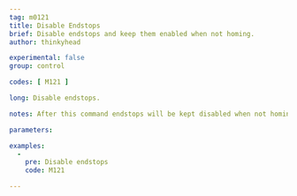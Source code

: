 ```yaml
---
tag: m0121
title: Disable Endstops
brief: Disable endstops and keep them enabled when not homing.
author: thinkyhead

experimental: false
group: control

codes: [ M121 ]

long: Disable endstops.

notes: After this command endstops will be kept disabled when not homing. This may have side-effects if using `SD_ABORT_ON_ENDSTOP_HIT`.

parameters:

examples:
  -
    pre: Disable endstops
    code: M121

---
```

